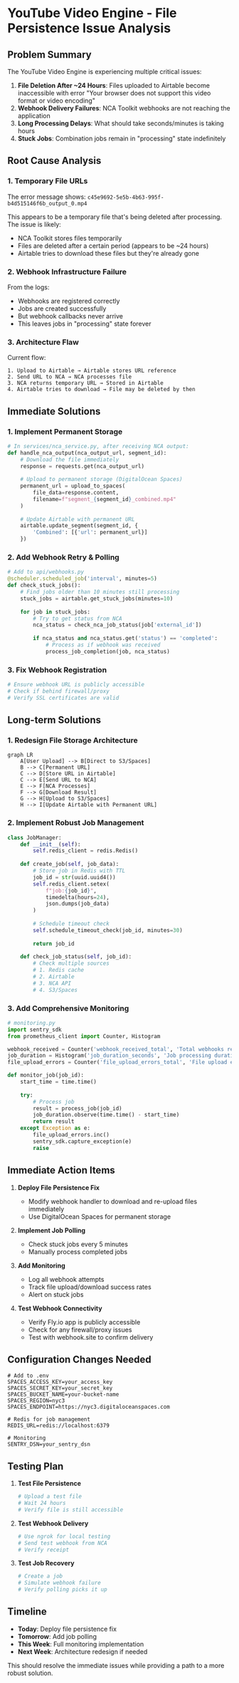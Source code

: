 # YouTube Video Engine - File Persistence Issue Analysis

## Problem Summary

The YouTube Video Engine is experiencing multiple critical issues:

1. **File Deletion After ~24 Hours**: Files uploaded to Airtable become inaccessible with error "Your browser does not support this video format or video encoding"
2. **Webhook Delivery Failures**: NCA Toolkit webhooks are not reaching the application
3. **Long Processing Delays**: What should take seconds/minutes is taking hours
4. **Stuck Jobs**: Combination jobs remain in "processing" state indefinitely

## Root Cause Analysis

### 1. Temporary File URLs
The error message shows: `c45e9692-5e5b-4b63-995f-b4d515146f6b_output_0.mp4`

This appears to be a temporary file that's being deleted after processing. The issue is likely:
- NCA Toolkit stores files temporarily
- Files are deleted after a certain period (appears to be ~24 hours)
- Airtable tries to download these files but they're already gone

### 2. Webhook Infrastructure Failure
From the logs:
- Webhooks are registered correctly
- Jobs are created successfully
- But webhook callbacks never arrive
- This leaves jobs in "processing" state forever

### 3. Architecture Flaw
Current flow:
```
1. Upload to Airtable → Airtable stores URL reference
2. Send URL to NCA → NCA processes file
3. NCA returns temporary URL → Stored in Airtable
4. Airtable tries to download → File may be deleted by then
```

## Immediate Solutions

### 1. Implement Permanent Storage
```python
# In services/nca_service.py, after receiving NCA output:
def handle_nca_output(nca_output_url, segment_id):
    # Download the file immediately
    response = requests.get(nca_output_url)
    
    # Upload to permanent storage (DigitalOcean Spaces)
    permanent_url = upload_to_spaces(
        file_data=response.content,
        filename=f"segment_{segment_id}_combined.mp4"
    )
    
    # Update Airtable with permanent URL
    airtable.update_segment(segment_id, {
        'Combined': [{'url': permanent_url}]
    })
```

### 2. Add Webhook Retry & Polling
```python
# Add to api/webhooks.py
@scheduler.scheduled_job('interval', minutes=5)
def check_stuck_jobs():
    # Find jobs older than 10 minutes still processing
    stuck_jobs = airtable.get_stuck_jobs(minutes=10)
    
    for job in stuck_jobs:
        # Try to get status from NCA
        nca_status = check_nca_job_status(job['external_id'])
        
        if nca_status and nca_status.get('status') == 'completed':
            # Process as if webhook was received
            process_job_completion(job, nca_status)
```

### 3. Fix Webhook Registration
```python
# Ensure webhook URL is publicly accessible
# Check if behind firewall/proxy
# Verify SSL certificates are valid
```

## Long-term Solutions

### 1. Redesign File Storage Architecture

```mermaid
graph LR
    A[User Upload] --> B[Direct to S3/Spaces]
    B --> C[Permanent URL]
    C --> D[Store URL in Airtable]
    C --> E[Send URL to NCA]
    E --> F[NCA Processes]
    F --> G[Download Result]
    G --> H[Upload to S3/Spaces]
    H --> I[Update Airtable with Permanent URL]
```

### 2. Implement Robust Job Management

```python
class JobManager:
    def __init__(self):
        self.redis_client = redis.Redis()
    
    def create_job(self, job_data):
        # Store job in Redis with TTL
        job_id = str(uuid.uuid4())
        self.redis_client.setex(
            f"job:{job_id}",
            timedelta(hours=24),
            json.dumps(job_data)
        )
        
        # Schedule timeout check
        self.schedule_timeout_check(job_id, minutes=30)
        
        return job_id
    
    def check_job_status(self, job_id):
        # Check multiple sources
        # 1. Redis cache
        # 2. Airtable
        # 3. NCA API
        # 4. S3/Spaces
```

### 3. Add Comprehensive Monitoring

```python
# monitoring.py
import sentry_sdk
from prometheus_client import Counter, Histogram

webhook_received = Counter('webhook_received_total', 'Total webhooks received')
job_duration = Histogram('job_duration_seconds', 'Job processing duration')
file_upload_errors = Counter('file_upload_errors_total', 'File upload errors')

def monitor_job(job_id):
    start_time = time.time()
    
    try:
        # Process job
        result = process_job(job_id)
        job_duration.observe(time.time() - start_time)
        return result
    except Exception as e:
        file_upload_errors.inc()
        sentry_sdk.capture_exception(e)
        raise
```

## Immediate Action Items

1. **Deploy File Persistence Fix**
   - Modify webhook handler to download and re-upload files immediately
   - Use DigitalOcean Spaces for permanent storage
   
2. **Implement Job Polling**
   - Check stuck jobs every 5 minutes
   - Manually process completed jobs
   
3. **Add Monitoring**
   - Log all webhook attempts
   - Track file upload/download success rates
   - Alert on stuck jobs

4. **Test Webhook Connectivity**
   - Verify Fly.io app is publicly accessible
   - Check for any firewall/proxy issues
   - Test with webhook.site to confirm delivery

## Configuration Changes Needed

```env
# Add to .env
SPACES_ACCESS_KEY=your_access_key
SPACES_SECRET_KEY=your_secret_key
SPACES_BUCKET_NAME=your-bucket-name
SPACES_REGION=nyc3
SPACES_ENDPOINT=https://nyc3.digitaloceanspaces.com

# Redis for job management
REDIS_URL=redis://localhost:6379

# Monitoring
SENTRY_DSN=your_sentry_dsn
```

## Testing Plan

1. **Test File Persistence**
   ```bash
   # Upload a test file
   # Wait 24 hours
   # Verify file is still accessible
   ```

2. **Test Webhook Delivery**
   ```bash
   # Use ngrok for local testing
   # Send test webhook from NCA
   # Verify receipt
   ```

3. **Test Job Recovery**
   ```bash
   # Create a job
   # Simulate webhook failure
   # Verify polling picks it up
   ```

## Timeline

- **Today**: Deploy file persistence fix
- **Tomorrow**: Add job polling
- **This Week**: Full monitoring implementation
- **Next Week**: Architecture redesign if needed

This should resolve the immediate issues while providing a path to a more robust solution.